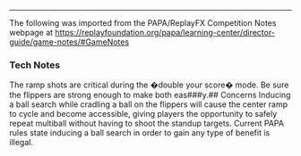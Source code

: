 ***
The following was imported from the PAPA/ReplayFX Competition Notes webpage at https://replayfoundation.org/papa/learning-center/director-guide/game-notes/#GameNotes
### Tech Notes
            
The ramp shots are critical during the �double your score� mode. Be sure the flippers are strong enough to make both eas###y.## Concerns
Inducing a ball search while cradling a ball on the flippers will cause the center ramp to cycle and become accessible, giving players the opportunity to safely repeat multiball without having to shoot the standup targets. Current PAPA rules state inducing a ball search in order to gain any type of benefit is illegal.
